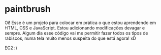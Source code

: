 # paintbrush 
Oi! Esse é um projeto para colocar em prática o que estou aprendendo em HTML, CSS e JavaScript. Estou adicionando modificações devagar e sempre.
Algum dia esse código vai me permitir fazer todos os tipos de rabiscos, numa tela muito menos suspeita do que está agora! xD

EC2 :)
